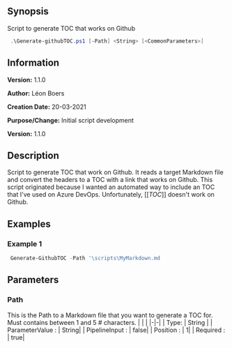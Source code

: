 ## Synopsis
Script to generate TOC that works on Github


```PowerShell
 .\Generate-githubTOC.ps1 [-Path] <String> [<CommonParameters>]
```


## Information
**Version:**         1.1.0

**Author:**          Léon Boers

**Creation Date:**   20-03-2021

**Purpose/Change:**  Initial script development

**Version:** 1.1.0



## Description
Script to generate TOC that work on Github. It reads a target Markdown file and convert the headers to a TOC with a link that works on Github.
This script originated because I wanted an automated way to include an TOC that I've used on Azure DevOps. Unfortunately, [[_TOC_]] doesn't work on Github.


## Examples


###  Example 1 
```PowerShell
 Generate-GithubTOC -Path '\scripts\MyMarkdown.md 
```
## Parameters
### Path
This is the Path to a Markdown file that you want to generate a TOC for. Must contains between 1 and 5 # characters.
| | |
|-|-|
| Type: | String |
| ParameterValue : | String|
| PipelineInput : | false|
| Position : | 1|
| Required : | true|


